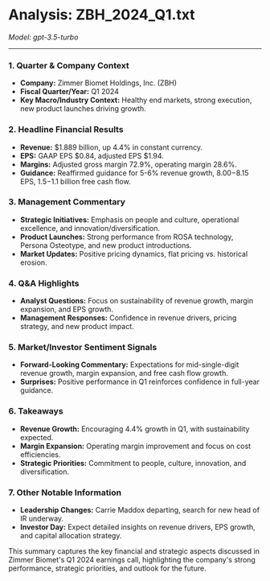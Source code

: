 # Analysis: ZBH_2024_Q1.txt

*Model: gpt-3.5-turbo*

---

### 1. Quarter & Company Context
- **Company:** Zimmer Biomet Holdings, Inc. (ZBH)
- **Fiscal Quarter/Year:** Q1 2024
- **Key Macro/Industry Context:** Healthy end markets, strong execution, new product launches driving growth.

### 2. Headline Financial Results
- **Revenue:** $1.889 billion, up 4.4% in constant currency.
- **EPS:** GAAP EPS $0.84, adjusted EPS $1.94.
- **Margins:** Adjusted gross margin 72.9%, operating margin 28.6%.
- **Guidance:** Reaffirmed guidance for 5-6% revenue growth, $8.00-$8.15 EPS, $1.5-$1.1 billion free cash flow.

### 3. Management Commentary
- **Strategic Initiatives:** Emphasis on people and culture, operational excellence, and innovation/diversification.
- **Product Launches:** Strong performance from ROSA technology, Persona Osteotype, and new product introductions.
- **Market Updates:** Positive pricing dynamics, flat pricing vs. historical erosion.

### 4. Q&A Highlights
- **Analyst Questions:** Focus on sustainability of revenue growth, margin expansion, and EPS growth.
- **Management Responses:** Confidence in revenue drivers, pricing strategy, and new product impact.

### 5. Market/Investor Sentiment Signals
- **Forward-Looking Commentary:** Expectations for mid-single-digit revenue growth, margin expansion, and free cash flow growth.
- **Surprises:** Positive performance in Q1 reinforces confidence in full-year guidance.

### 6. Takeaways
- **Revenue Growth:** Encouraging 4.4% growth in Q1, with sustainability expected.
- **Margin Expansion:** Operating margin improvement and focus on cost efficiencies.
- **Strategic Priorities:** Commitment to people, culture, innovation, and diversification.

### 7. Other Notable Information
- **Leadership Changes:** Carrie Maddox departing, search for new head of IR underway.
- **Investor Day:** Expect detailed insights on revenue drivers, EPS growth, and capital allocation strategy.

This summary captures the key financial and strategic aspects discussed in Zimmer Biomet's Q1 2024 earnings call, highlighting the company's strong performance, strategic priorities, and outlook for the future.